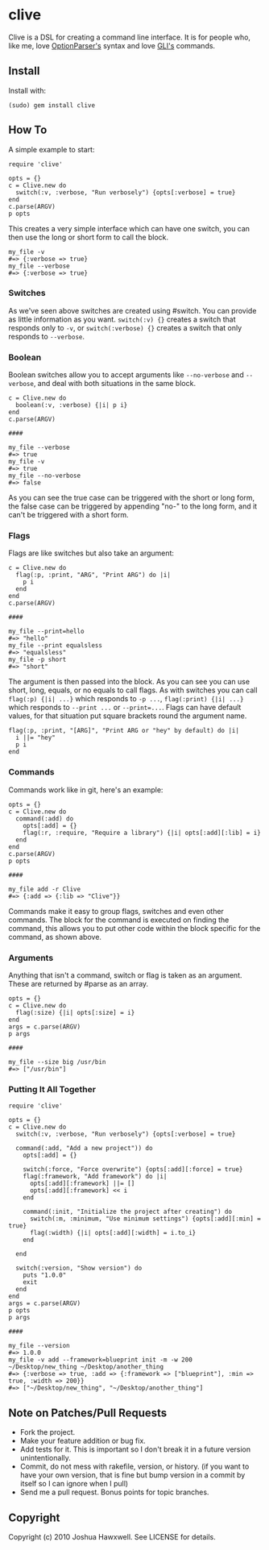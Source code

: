 # clive

Clive is a DSL for creating a command line interface. It is for people who, like me, love [OptionParser's](http://ruby-doc.org/stdlib/libdoc/optparse/rdoc/classes/OptionParser.html) syntax and love [GLI's](http://github.com/davetron5000/gli) commands.

## Install

Install with:
    
    (sudo) gem install clive
    

## How To

A simple example to start:

    require 'clive'
    
    opts = {}
    c = Clive.new do
      switch(:v, :verbose, "Run verbosely") {opts[:verbose] = true}
    end
    c.parse(ARGV)
    p opts

This creates a very simple interface which can have one switch, you can then use the long or short form to call the block.

    my_file -v
    #=> {:verbose => true}
    my_file --verbose
    #=> {:verbose => true}
    

### Switches

As we've seen above switches are created using #switch. You can provide as little information as you want. `switch(:v) {}` creates a switch that responds only to `-v`, or `switch(:verbose) {}` creates a switch that only responds to `--verbose`.

### Boolean

Boolean switches allow you to accept arguments like `--no-verbose` and `--verbose`, and deal with both situations in the same block.

    c = Clive.new do
      boolean(:v, :verbose) {|i| p i}
    end
    c.parse(ARGV)
    
    ####
    
    my_file --verbose
    #=> true
    my_file -v
    #=> true
    my_file --no-verbose
    #=> false

As you can see the true case can be triggered with the short or long form, the false case can be triggered by appending "no-" to the long form, and it can't be triggered with a short form.

### Flags

Flags are like switches but also take an argument:

    c = Clive.new do
      flag(:p, :print, "ARG", "Print ARG") do |i|
        p i
      end
    end
    c.parse(ARGV)
    
    ####
    
    my_file --print=hello
    #=> "hello"
    my_file --print equalsless
    #=> "equalsless"
    my_file -p short
    #=> "short"

The argument is then passed into the block. As you can see you can use short, long, equals, or no equals to call flags. As with switches you can call `flag(:p) {|i| ...}` which responds to `-p ...`, `flag(:print) {|i| ...}` which responds to `--print ...` or `--print=...`.
Flags can have default values, for that situation put square brackets round the argument name.

    flag(:p, :print, "[ARG]", "Print ARG or "hey" by default) do |i|
      i ||= "hey"
      p i
    end

### Commands

Commands work like in git, here's an example:
    
    opts = {}
    c = Clive.new do
      command(:add) do
        opts[:add] = {}
        flag(:r, :require, "Require a library") {|i| opts[:add][:lib] = i}
      end
    end
    c.parse(ARGV)
    p opts
    
    ####
    
    my_file add -r Clive
    #=> {:add => {:lib => "Clive"}}

Commands make it easy to group flags, switches and even other commands. The block for the command is executed on finding the command, this allows you to put other code within the block specific for the command, as shown above.


### Arguments

Anything that isn't a command, switch or flag is taken as an argument. These are returned by #parse as an array. 
    
    opts = {}
    c = Clive.new do
      flag(:size) {|i| opts[:size] = i}
    end
    args = c.parse(ARGV)
    p args
    
    ####
    
    my_file --size big /usr/bin
    #=> ["/usr/bin"]

### Putting It All Together

    require 'clive'
    
    opts = {}
    c = Clive.new do
      switch(:v, :verbose, "Run verbosely") {opts[:verbose] = true}
      
      command(:add, "Add a new project")) do
        opts[:add] = {}
        
        switch(:force, "Force overwrite") {opts[:add][:force] = true}
        flag(:framework, "Add framework") do |i| 
          opts[:add][:framework] ||= []
          opts[:add][:framework] << i
        end
        
        command(:init, "Initialize the project after creating") do
          switch(:m, :minimum, "Use minimum settings") {opts[:add][:min] = true}
          flag(:width) {|i| opts[:add][:width] = i.to_i}
        end
      
      end
      
      switch(:version, "Show version") do
        puts "1.0.0"
        exit
      end
    end
    args = c.parse(ARGV)
    p opts
    p args
    
    ####
    
    my_file --version
    #=> 1.0.0
    my_file -v add --framework=blueprint init -m -w 200 ~/Desktop/new_thing ~/Desktop/another_thing
    #=> {:verbose => true, :add => {:framework => ["blueprint"], :min => true, :width => 200}}
    #=> ["~/Desktop/new_thing", "~/Desktop/another_thing"]

## Note on Patches/Pull Requests
 
* Fork the project.
* Make your feature addition or bug fix.
* Add tests for it. This is important so I don't break it in a
  future version unintentionally.
* Commit, do not mess with rakefile, version, or history.
  (if you want to have your own version, that is fine but bump version in a commit by itself so I can ignore when I pull)
* Send me a pull request. Bonus points for topic branches.

## Copyright

Copyright (c) 2010 Joshua Hawxwell. See LICENSE for details.
